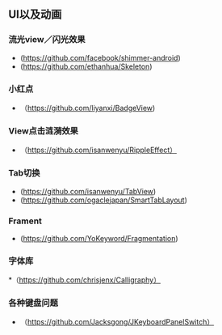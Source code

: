 ## UI以及动画
### 流光view／闪光效果
* (https://github.com/facebook/shimmer-android)
* (https://github.com/ethanhua/Skeleton)

### 小红点
* （https://github.com/liyanxi/BadgeView)

### View点击涟漪效果
* （https://github.com/isanwenyu/RippleEffect）

###  Tab切换
* (https://github.com/isanwenyu/TabView)
* (https://github.com/ogaclejapan/SmartTabLayout)


### Frament
* (https://github.com/YoKeyword/Fragmentation)

### 字体库
 *（https://github.com/chrisjenx/Calligraphy）

### 各种键盘问题
* （https://github.com/Jacksgong/JKeyboardPanelSwitch）
